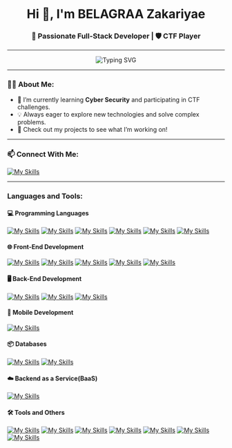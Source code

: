<h1 align="center">Hi 👋, I'm BELAGRAA Zakariyae</h1>
<h3 align="center">🚀 Passionate Full-Stack Developer | 🛡️ CTF Player</h3>

---

<p align="center">
  <img src="https://readme-typing-svg.herokuapp.com?font=Fira+Code&size=22&duration=4000&pause=500&color=00FFAA&width=550&lines=Welcome+to+my+Cyber+Lair!;I+debug+while+eating+RAM+snacks.;Certified+Packet+Sniffer+%F0%9F%90%9D+%F0%9F%94%8D;404+Social+Skills+Not+Found.;Encrypt+first,+ask+questions+later!;Neurospicy+and+firewall-friendly+%F0%9F%94%A5%F0%9F%A7%91%E2%80%8D%F0%9F%92%BB" alt="Typing SVG" />
</p>


---

### 👨‍💻 About Me:
- 🌱 I’m currently learning **Cyber Security** and participating in CTF challenges.
- 💡 Always eager to explore new technologies and solve complex problems.
- 🔭 Check out my projects to see what I’m working on!

---

### 📫 Connect With Me:

[![My Skills](https://skillicons.dev/icons?i=linkedin)](https://linkedin.com/in/zakariyae-belagraa-8231a0260)

---

<h3 align="left">Languages and Tools:</h3>

<h4>💻 Programming Languages</h4>

[![My Skills](https://skillicons.dev/icons?i=c)](https://en.wikipedia.org/wiki/C_(programming_language))
[![My Skills](https://skillicons.dev/icons?i=cpp)](https://en.wikipedia.org/wiki/C%2B%2B)
[![My Skills](https://skillicons.dev/icons?i=php)](https://www.php.net/)
[![My Skills](https://skillicons.dev/icons?i=js)](https://en.wikipedia.org/wiki/JavaScript)
[![My Skills](https://skillicons.dev/icons?i=java)](https://www.java.com/en/)
[![My Skills](https://skillicons.dev/icons?i=py)](https://www.python.org/)

<h4>🌐 Front-End Development</h4>

[![My Skills](https://skillicons.dev/icons?i=html)](https://en.wikipedia.org/wiki/HTML)
[![My Skills](https://skillicons.dev/icons?i=css)](https://en.wikipedia.org/wiki/CSS)
[![My Skills](https://skillicons.dev/icons?i=bootstrap)](https://getbootstrap.com/)
[![My Skills](https://skillicons.dev/icons?i=tailwindcss)](https://tailwindcss.com/)
[![My Skills](https://skillicons.dev/icons?i=react)](https://react.dev/)

<h4>🖥️ Back-End Development</h4>

[![My Skills](https://skillicons.dev/icons?i=nodejs)](https://nodejs.org/en)
[![My Skills](https://skillicons.dev/icons?i=expressjs)](https://expressjs.com/)
[![My Skills](https://skillicons.dev/icons?i=laravel)](https://laravel.com/)

<h4>📱 Mobile Development</h4>

[![My Skills](https://skillicons.dev/icons?i=androidstudio)](https://developer.android.com/studio)

<h4>📦 Databases</h4>

[![My Skills](https://skillicons.dev/icons?i=mysql)](https://www.mysql.com/)
[![My Skills](https://skillicons.dev/icons?i=mongodb)](https://www.mongodb.com/)

<h4>☁️ Backend as a Service(BaaS)</h4>

[![My Skills](https://skillicons.dev/icons?i=firebase)](https://firebase.google.com/)

<h4>🛠️ Tools and Others</h4>

[![My Skills](https://skillicons.dev/icons?i=git)](https://git-scm.com/)
[![My Skills](https://skillicons.dev/icons?i=kali)](https://www.kali.org/)
[![My Skills](https://skillicons.dev/icons?i=ubuntu)](https://ubuntu.com/)
[![My Skills](https://skillicons.dev/icons?i=ae)](https://en.wikipedia.org/wiki/Adobe_After_Effects)
[![My Skills](https://skillicons.dev/icons?i=jquery)](https://jquery.com/)
[![My Skills](https://skillicons.dev/icons?i=maven)](https://maven.apache.org/)
[![My Skills](https://skillicons.dev/icons?i=npm)](https://www.npmjs.com/)
